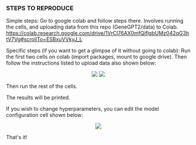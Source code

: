 ### STEPS TO REPRODUCE

Simple steps:
Go to google colab and follow steps there.
Involves running the cells, and uploading data from this repo (GeneGPT2/data) to Colab.
https://colab.research.google.com/drive/1VrCl76AX0mfQiflgbUMz042qG3htV7Vg#scrollTo=ESBxuVVkyJ_L

Specific steps (if you want to get a glimpse of it without going to colab):
Run the first two cells on colab (import packages, mount to google drive). Then follow the instructions listed to upload data also shown below:

<p align="center">
  <img src="https://github.com/ZovcIfzm/GeneGPT2/GeneGPT2/blob/main/readme-imgs/step1-openFiles.png">  
  <img src="https://github.com/ZovcIfzm/GeneGPT2/GeneGPT2/blob/main/readme-imgs/step2-uploadFiles.PNG">  
</p>

Then run the rest of the cells.

The results will be printed.

If you wish to change hyperparameters, you can edit the model configuration cell shown below:

<p align="center">
  <img src="https://github.com/ZovcIfzm/GeneGPT2/GeneGPT2/blob/main/readme-imgs/step3-hyperparameters.png">  
</p>

That's it!
